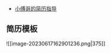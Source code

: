 - [小傅哥的简历指导](https://wx.zsxq.com/dweb2/index/topic_detail/584515515145244)





## 简历模板
![[image-20230617162901236.png|375]]


